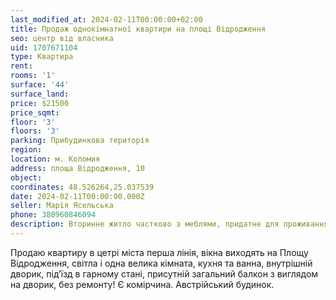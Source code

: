 ```yaml
---
last_modified_at: 2024-02-11T00:00:00+02:00
title: Продаж однокімнатної квартири на площі Відродження
seo: центр від власника
uid: 1707671104
type: Квартира
rent:
rooms: '1'
surface: '44'
surface_land:
price: $21500
price_sqmt:
floor: '3'
floors: '3'
parking: Прибудинкова територія
region:
location: м. Коломия
address: площа Відродження, 10
object:
coordinates: 48.526264,25.037539
date: 2024-02-11T00:00:00.000Z
seller: Марія Ясельська
phone: 380960846094
description: Вторинне житло частково з меблями, придатне для проживання
---
```


Продаю квартиру в цетрі міста перша лінія, вікна виходять на Площу Відродження, світла і одна велика кімната, кухня та ванна, внутрішній дворик, підʼїзд в гарному стані, присутній загальний балкон з виглядом на дворик, без ремонту! Є комірчина. Австрійський будинок.
